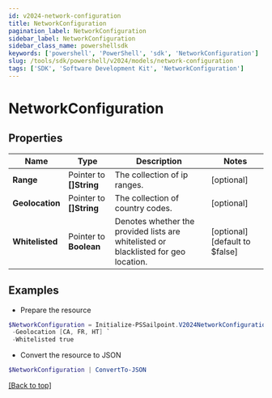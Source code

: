 ```yaml
---
id: v2024-network-configuration
title: NetworkConfiguration
pagination_label: NetworkConfiguration
sidebar_label: NetworkConfiguration
sidebar_class_name: powershellsdk
keywords: ['powershell', 'PowerShell', 'sdk', 'NetworkConfiguration'] 
slug: /tools/sdk/powershell/v2024/models/network-configuration
tags: ['SDK', 'Software Development Kit', 'NetworkConfiguration']
---
```



# NetworkConfiguration

## Properties

Name | Type | Description | Notes
------------ | ------------- | ------------- | -------------
**Range** |  Pointer to **[]String** | The collection of ip ranges. | [optional] 
**Geolocation** |  Pointer to **[]String** | The collection of country codes. | [optional] 
**Whitelisted** |  Pointer to **Boolean** | Denotes whether the provided lists are whitelisted or blacklisted for geo location. | [optional] [default to $false]

## Examples

- Prepare the resource
```powershell
$NetworkConfiguration = Initialize-PSSailpoint.V2024NetworkConfiguration  -Range [1.3.7.2, 255.255.255.252/30] `
 -Geolocation [CA, FR, HT] `
 -Whitelisted true
```

- Convert the resource to JSON
```powershell
$NetworkConfiguration | ConvertTo-JSON
```


[[Back to top]](#) 

